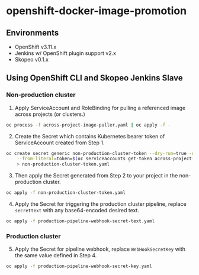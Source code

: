 # openshift-docker-image-promotion

## Environments
- OpenShift v3.11.x
- Jenkins w/ OpenShift plugin support v2.x
- Skopeo v0.1.x

## Using OpenShift CLI and Skopeo Jenkins Slave

### Non-production cluster
1. Apply ServiceAccount and RoleBinding for pulling a referenced image across projects (or clusters.)

```sh
oc process -f across-project-image-puller.yaml | oc apply -f -
```

2. Create the Secret which contains Kubernetes bearer token of ServiceAccount created from Step 1.

```sh
oc create secret generic non-production-cluster-token --dry-run=true -o yaml \
    --from-literal=token=$(oc serviceaccounts get-token across-project-image-puller) \
    > non-production-cluster-token.yaml
```

3. Then apply the Secret generated from Step 2 to your project in the non-production cluster.

```sh
oc apply -f non-production-cluster-token.yaml
```

4. Apply the Secret for triggering the production cluster pipeline, replace `secrettext` with any base64-encoded desired text.

```sh
oc apply -f production-pipeline-webhook-secret-text.yaml
```

### Production cluster
5. Apply the Secret for pipeline webhook, replace `WebHookSecretKey` with the same value defined in Step 4.

```sh
oc apply -f production-pipeline-webhook-secret-key.yaml
```
